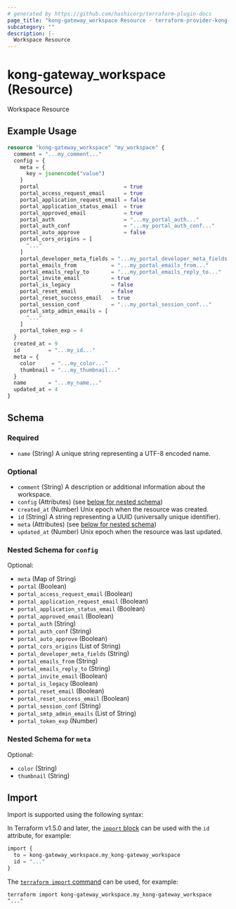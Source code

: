 ```yaml
---
# generated by https://github.com/hashicorp/terraform-plugin-docs
page_title: "kong-gateway_workspace Resource - terraform-provider-kong-gateway"
subcategory: ""
description: |-
  Workspace Resource
---
```


# kong-gateway_workspace (Resource)

Workspace Resource

## Example Usage

```terraform
resource "kong-gateway_workspace" "my_workspace" {
  comment = "...my_comment..."
  config = {
    meta = {
      key = jsonencode("value")
    }
    portal                           = true
    portal_access_request_email      = true
    portal_application_request_email = false
    portal_application_status_email  = true
    portal_approved_email            = true
    portal_auth                      = "...my_portal_auth..."
    portal_auth_conf                 = "...my_portal_auth_conf..."
    portal_auto_approve              = false
    portal_cors_origins = [
      "..."
    ]
    portal_developer_meta_fields = "...my_portal_developer_meta_fields..."
    portal_emails_from           = "...my_portal_emails_from..."
    portal_emails_reply_to       = "...my_portal_emails_reply_to..."
    portal_invite_email          = true
    portal_is_legacy             = false
    portal_reset_email           = false
    portal_reset_success_email   = true
    portal_session_conf          = "...my_portal_session_conf..."
    portal_smtp_admin_emails = [
      "..."
    ]
    portal_token_exp = 4
  }
  created_at = 9
  id         = "...my_id..."
  meta = {
    color     = "...my_color..."
    thumbnail = "...my_thumbnail..."
  }
  name       = "...my_name..."
  updated_at = 4
}
```

<!-- schema generated by tfplugindocs -->
## Schema

### Required

- `name` (String) A unique string representing a UTF-8 encoded name.

### Optional

- `comment` (String) A description or additional information about the workspace.
- `config` (Attributes) (see [below for nested schema](#nestedatt--config))
- `created_at` (Number) Unix epoch when the resource was created.
- `id` (String) A string representing a UUID (universally unique identifier).
- `meta` (Attributes) (see [below for nested schema](#nestedatt--meta))
- `updated_at` (Number) Unix epoch when the resource was last updated.

<a id="nestedatt--config"></a>
### Nested Schema for `config`

Optional:

- `meta` (Map of String)
- `portal` (Boolean)
- `portal_access_request_email` (Boolean)
- `portal_application_request_email` (Boolean)
- `portal_application_status_email` (Boolean)
- `portal_approved_email` (Boolean)
- `portal_auth` (String)
- `portal_auth_conf` (String)
- `portal_auto_approve` (Boolean)
- `portal_cors_origins` (List of String)
- `portal_developer_meta_fields` (String)
- `portal_emails_from` (String)
- `portal_emails_reply_to` (String)
- `portal_invite_email` (Boolean)
- `portal_is_legacy` (Boolean)
- `portal_reset_email` (Boolean)
- `portal_reset_success_email` (Boolean)
- `portal_session_conf` (String)
- `portal_smtp_admin_emails` (List of String)
- `portal_token_exp` (Number)


<a id="nestedatt--meta"></a>
### Nested Schema for `meta`

Optional:

- `color` (String)
- `thumbnail` (String)

## Import

Import is supported using the following syntax:

In Terraform v1.5.0 and later, the [`import` block](https://developer.hashicorp.com/terraform/language/import) can be used with the `id` attribute, for example:

```terraform
import {
  to = kong-gateway_workspace.my_kong-gateway_workspace
  id = "..."
}
```

The [`terraform import` command](https://developer.hashicorp.com/terraform/cli/commands/import) can be used, for example:

```shell
terraform import kong-gateway_workspace.my_kong-gateway_workspace "..."
```

